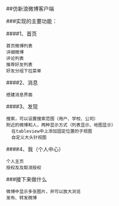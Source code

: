 ##仿新浪微博客户端

###实现的主要功能：

####1、首页

    首页微博列表
    详细微博
    评论列表
    推荐好友列表
    好友分组下拉菜单


####2、消息

    搭建消息界面


####3、发现

    搜索，可以设置搜索范围（用户、学校、公司）
    附近的微博和人，两种显示方式（列表显示、地图显示）
      在tableview中上添加固定位置的子视图
      自定义大头针视图


####4、我（个人中心）

    个人主页
    授权及及取消授权
    
###接下来做什么

    微博中显示多张图片，并可以放大浏览
    发布、转发微博

